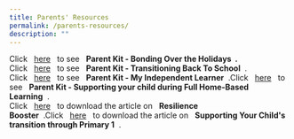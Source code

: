 ```yaml
---
title: Parents' Resources
permalink: /parents-resources/
description: ""
---
```

Click   [here](https://go.gov.sg/bondingovertheholidays)   to see   **Parent Kit - Bonding Over the Holidays  .**  
Click   [here](https://go.gov.sg/transitioningbacktoschool)   to see   **Parent Kit - Transitioning Back To School**  .  
Click   [here](https://go.gov.sg/myindependentlearnerresourcekit)   to see   **Parent Kit - My Independent Learner**  .Click   [here](https://go.gov.sg/fhblparentkit)   to see   **Parent Kit - Supporting your child during Full Home-Based Learning**  .  
Click   [here](https://changkatpri-moe-edu-sg-admin.cwp.sg/qql/slot/u534/Parents/2016/Resilience-Resources_for%20parents_final.pdf)   to download the article on   **Resilience Booster**  .Click   [here](https://changkatpri-moe-edu-sg-admin.cwp.sg/qql/slot/u534/Parents/2016/Transition_final.pdf)   to download the article on   **Supporting Your Child's transition through Primary 1**  .